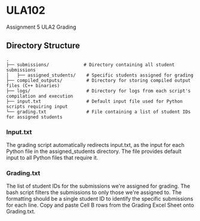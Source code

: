 # ULA102
Assignment 5 ULA2 Grading

## Directory Structure
    .
    ├── submissions/             # Directory containing all student submissions
    │   ├── assigned_students/    # Specific students assigned for grading
    ├── compiled_outputs/         # Directory for storing compiled output files (C++ binaries)
    ├── logs/                     # Directory for logs from each script's compilation and execution
    ├── input.txt                 # Default input file used for Python scripts requiring input
    └── grading.txt               # File containing a list of student IDs for assigned students

### Input.txt
The grading script automatically redirects input.txt, as the input for each Python file in the assigned_students directory.
The file provides default input to all Python files that require it.

### Grading.txt
The list of student IDs for the submissions we're assigned for grading. The bash script filters the submissions to only those we're assigned to.
The formatting should be a single student ID to identify the specific submissions for each line. Copy and paste Cell B rows from the Grading Excel Sheet onto Grading.txt.

